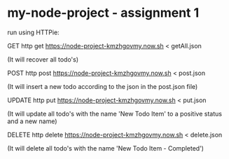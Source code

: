 # my-node-project - assignment 1

run using HTTPie:

GET
http get https://node-project-kmzhgovmy.now.sh < getAll.json

(It will recover all todo's)

POST
http post https://node-project-kmzhgovmy.now.sh < post.json

(It will insert a new todo according to the json in the post.json file)

UPDATE
http put https://node-project-kmzhgovmy.now.sh < put.json

(It will update all todo's with the name 'New Todo Item' to a positive status and a new name)

DELETE
http delete https://node-project-kmzhgovmy.now.sh < delete.json

(It will delete all todo's with the name 'New Todo Item - Completed')
